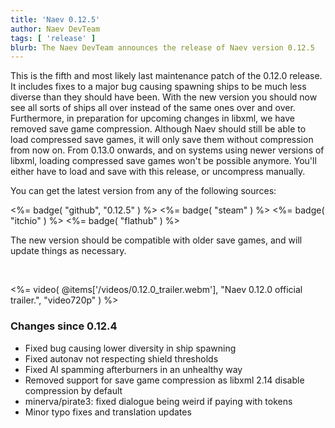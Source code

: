 ```yaml
---
title: 'Naev 0.12.5'
author: Naev DevTeam
tags: [ 'release' ]
blurb: The Naev DevTeam announces the release of Naev version 0.12.5
---
```


This is the fifth and most likely last maintenance patch of the 0.12.0 release.
It includes fixes to a major bug causing spawning ships to be much less diverse
than they should have been. With the new version you should now see all sorts
of ships all over instead of the same ones over and over.
Furthermore, in preparation for upcoming changes in libxml, we have removed
save game compression. Although Naev should still be able to load compressed
save games, it will only save them without compression from now on. From 0.13.0
onwards, and on systems using newer versions of libxml, loading compressed save
games won't be possible anymore. You'll either have to load and save with this
release, or uncompress manually.

You can get the latest version from any of the following sources:

<%= badge( "github", "0.12.5" ) %>
<%= badge( "steam" ) %>
<%= badge( "itchio" ) %>
<%= badge( "flathub" ) %>

The new version should be compatible with older save games, and will update
things as necessary.

<br>

<%= video( @items['/videos/0.12.0_trailer.webm'], "Naev 0.12.0 official trailer.", "video720p" ) %>

### Changes since 0.12.4
* Fixed bug causing lower diversity in ship spawning
* Fixed autonav not respecting shield thresholds
* Fixed AI spamming afterburners in an unhealthy way
* Removed support for save game compression as libxml 2.14 disable compression by default
* minerva/pirate3: fixed dialogue being weird if paying with tokens
* Minor typo fixes and translation updates
